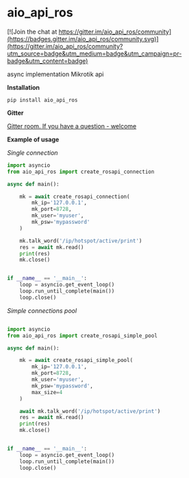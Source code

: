 # aio_api_ros

[![Join the chat at https://gitter.im/aio_api_ros/community](https://badges.gitter.im/aio_api_ros/community.svg)](https://gitter.im/aio_api_ros/community?utm_source=badge&utm_medium=badge&utm_campaign=pr-badge&utm_content=badge)

async implementation Mikrotik api

**Installation**

```
pip install aio_api_ros
```

**Gitter**

[Gitter room. If you have a question - welcome](https://gitter.im/aio_api_ros/community?utm_source=share-link&utm_medium=link&utm_campaign=share-link)

**Example of usage**

*Single connection*
```python
import asyncio
from aio_api_ros import create_rosapi_connection

async def main():

    mk = await create_rosapi_connection(
        mk_ip='127.0.0.1',
        mk_port=8728,
        mk_user='myuser',
        mk_psw='mypassword'
    )

    mk.talk_word('/ip/hotspot/active/print')
    res = await mk.read()
    print(res)
    mk.close()


if __name__ == '__main__':
    loop = asyncio.get_event_loop()
    loop.run_until_complete(main())
    loop.close()

```
*Simple connections pool*
```python

import asyncio
from aio_api_ros import create_rosapi_simple_pool

async def main():

    mk = await create_rosapi_simple_pool(
        mk_ip='127.0.0.1',
        mk_port=8728,
        mk_user='myuser',
        mk_psw='mypassword',
        max_size=4
    )

    await mk.talk_word('/ip/hotspot/active/print')
    res = await mk.read()
    print(res)
    mk.close()


if __name__ == '__main__':
    loop = asyncio.get_event_loop()
    loop.run_until_complete(main())
    loop.close()

```
